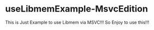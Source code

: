 # useLibmemExample-MsvcEdition
This is Just Example to use Libmem via MSVC!!! So Enjoy to use this!!!

